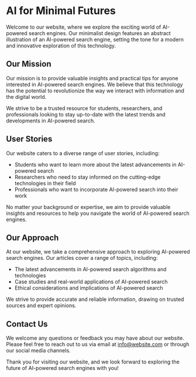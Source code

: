 <!--font:Montserrat-->

# AI for Minimal Futures

Welcome to our website, where we explore the exciting world of AI-powered search engines. Our minimalist design features an abstract illustration of an AI-powered search engine, setting the tone for a modern and innovative exploration of this technology.

## Our Mission

Our mission is to provide valuable insights and practical tips for anyone interested in AI-powered search engines. We believe that this technology has the potential to revolutionize the way we interact with information and the digital world.

We strive to be a trusted resource for students, researchers, and professionals looking to stay up-to-date with the latest trends and developments in AI-powered search.

## User Stories

Our website caters to a diverse range of user stories, including:

- Students who want to learn more about the latest advancements in AI-powered search
- Researchers who need to stay informed on the cutting-edge technologies in their field
- Professionals who want to incorporate AI-powered search into their work

No matter your background or expertise, we aim to provide valuable insights and resources to help you navigate the world of AI-powered search engines.

## Our Approach

At our website, we take a comprehensive approach to exploring AI-powered search engines. Our articles cover a range of topics, including:

- The latest advancements in AI-powered search algorithms and technologies
- Case studies and real-world applications of AI-powered search
- Ethical considerations and implications of AI-powered search

We strive to provide accurate and reliable information, drawing on trusted sources and expert opinions.

## Contact Us

We welcome any questions or feedback you may have about our website. Please feel free to reach out to us via email at [info@website.com](mailto:info@website.com) or through our social media channels.

Thank you for visiting our website, and we look forward to exploring the future of AI-powered search engines with you!

<!--

Write me content for website with wallpaper which alt text is:

"A wallpaper featuring an abstract illustration of an AI-powered search engine, with a minimalist and modern design."

The name/title of the page should not be 1:1 copy of the alt text but rather a real content of the website which is using this wallpaper.

- Use markdown format 
- Start with heading
- Heading should be short and concise
- The content should look like a real website 
- The website should not be about the wallpaper, wallpaper is just a related background
- Heading should be contain work "wallpaper" or "background"
- Include real sections like references, contact, user stories, etc. use things relevant to the page purpose.
- Feel free to use structure like headings, bullets, numbering, blockquotes, paragraphs, horizontal lines, etc.
- You can use formatting like bold or _italic_
- You can include UTF-8 emojis
- Links should be only #hash anchors (and you can refer to the document itself)
- Do not include images


---


# Discover the Power of AI-Powered Search with Minimalist Wallpaper

Welcome to our website, where we explore the exciting world of AI-powered search engines. Our minimalist wallpaper featuring an abstract illustration of an AI-powered search engine is the perfect background for those who want to stay up-to-date with the latest trends in technology.

## What We Do

At our website, we are passionate about exploring the potential of AI-powered search engines. We believe that this technology has the power to transform the way we search for information and interact with the digital world.

Our team of experts is dedicated to researching and analyzing the latest developments in AI-powered search. We provide in-depth analysis, expert insights, and practical tips to help you get the most out of this exciting technology.

## User Stories

Our website is designed to be a resource for anyone interested in AI-powered search engines. Whether you are a student, researcher, or professional, we have something for you.

Here are just a few examples of the user stories we cater to:

- Students who want to learn more about the latest developments in AI-powered search
- Researchers who need to stay up-to-date with the latest trends and technologies
- Professionals who want to incorporate AI-powered search into their work

## References

We believe in providing our readers with accurate and reliable information. That's why we only use trusted sources and references in our articles.

Some of the references we use include:

- Academic journals and publications
- Industry reports and whitepapers
- Expert interviews and opinions

## Contact Us

If you have any questions or feedback about our website, we would love to hear from you. You can reach us via email at [info@website.com](mailto:info@website.com) or through our social media channels.

Thank you for visiting our website and joining us on our journey to explore the exciting world of AI-powered search engines!


---


Heading should not include word "wallpaper". The website should not be about the wallpaper itself, wallpaper is just a related background, rewrite whole content.


---


# Explore the Future of AI-Powered Search with Our Minimalist Design

Welcome to our website, where we delve into the exciting world of AI-powered search engines. Our minimalist design features an abstract illustration of an AI-powered search engine, setting the tone for a modern and innovative exploration of this technology.

## Our Mission

Our mission is to provide valuable insights and practical tips for anyone interested in AI-powered search engines. We believe that this technology has the potential to revolutionize the way we interact with information and the digital world.

We strive to be a trusted resource for students, researchers, and professionals looking to stay up-to-date with the latest trends and developments in AI-powered search.

## User Stories

Our website caters to a diverse range of user stories, including:

- Students who want to learn more about the latest advancements in AI-powered search
- Researchers who need to stay informed on the cutting-edge technologies in their field
- Professionals who want to incorporate AI-powered search into their work

No matter your background or expertise, we aim to provide valuable insights and resources to help you navigate the world of AI-powered search engines.

## Our Approach

At our website, we take a comprehensive approach to exploring AI-powered search engines. Our articles cover a range of topics, including:

- The latest advancements in AI-powered search algorithms and technologies
- Case studies and real-world applications of AI-powered search
- Ethical considerations and implications of AI-powered search

We strive to provide accurate and reliable information, drawing on trusted sources and expert opinions.

## Contact Us

We welcome any questions or feedback you may have about our website. Please feel free to reach out to us via email at [info@website.com](mailto:info@website.com) or through our social media channels.

Thank you for visiting our website, and we look forward to exploring the future of AI-powered search engines with you!


---


Heading is too long, rewrite whole content.


---


# Discover the Future of AI-Powered Search with Our Minimalist Design

Welcome to our website, where we explore the exciting world of AI-powered search engines. Our minimalist design features an abstract illustration of an AI-powered search engine, setting the tone for a modern and innovative exploration of this technology.

## Our Mission

Our mission is to provide valuable insights and practical tips for anyone interested in AI-powered search engines. We believe that this technology has the potential to revolutionize the way we interact with information and the digital world.

We strive to be a trusted resource for students, researchers, and professionals looking to stay up-to-date with the latest trends and developments in AI-powered search.

## User Stories

Our website caters to a diverse range of user stories, including:

- Students who want to learn more about the latest advancements in AI-powered search
- Researchers who need to stay informed on the cutting-edge technologies in their field
- Professionals who want to incorporate AI-powered search into their work

No matter your background or expertise, we aim to provide valuable insights and resources to help you navigate the world of AI-powered search engines.

## Our Approach

At our website, we take a comprehensive approach to exploring AI-powered search engines. Our articles cover a range of topics, including:

- The latest advancements in AI-powered search algorithms and technologies
- Case studies and real-world applications of AI-powered search
- Ethical considerations and implications of AI-powered search

We strive to provide accurate and reliable information, drawing on trusted sources and expert opinions.

## Contact Us

We welcome any questions or feedback you may have about our website. Please feel free to reach out to us via email at [info@website.com](mailto:info@website.com) or through our social media channels.

Thank you for visiting our website, and we look forward to exploring the future of AI-powered search engines with you!


---


Heading is too long, rewrite whole content.


---


# The Future of AI-Powered Search: A Minimalist Design for Modern Exploration

Welcome to our website, where we explore the exciting world of AI-powered search engines. Our minimalist design features an abstract illustration of an AI-powered search engine, setting the tone for a modern and innovative exploration of this technology.

## Our Mission

Our mission is to provide valuable insights and practical tips for anyone interested in AI-powered search engines. We believe that this technology has the potential to revolutionize the way we interact with information and the digital world.

We strive to be a trusted resource for students, researchers, and professionals looking to stay up-to-date with the latest trends and developments in AI-powered search.

## User Stories

Our website caters to a diverse range of user stories, including:

- Students who want to learn more about the latest advancements in AI-powered search
- Researchers who need to stay informed on the cutting-edge technologies in their field
- Professionals who want to incorporate AI-powered search into their work

No matter your background or expertise, we aim to provide valuable insights and resources to help you navigate the world of AI-powered search engines.

## Our Approach

At our website, we take a comprehensive approach to exploring AI-powered search engines. Our articles cover a range of topics, including:

- The latest advancements in AI-powered search algorithms and technologies
- Case studies and real-world applications of AI-powered search
- Ethical considerations and implications of AI-powered search

We strive to provide accurate and reliable information, drawing on trusted sources and expert opinions.

## Contact Us

We welcome any questions or feedback you may have about our website. Please feel free to reach out to us via email at [info@website.com](mailto:info@website.com) or through our social media channels.

Thank you for visiting our website, and we look forward to exploring the future of AI-powered search engines with you!


---


Write me a Google font which is best fitting for the website.

Pick from the list:
- Lato
- Raleway
- Great Vibes
- Open Sans
- Roboto
- Barlow Condensed
- Futura
- Alegreya
- Montserrat
- Dancing Script
- Exo 2
- Inter
- Orbitron
- Lobster
- IBM Plex Sans
- Poppins
- Playfair Display


Write just the font name nothing else.


---


Montserrat

-->
